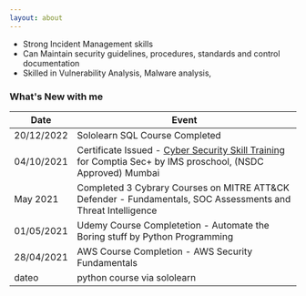 ```yaml
---
layout: about
---
```

<!--Engineering Graduate Batch of 2020 in Electronics and Commn., Worked as Workday Consultant in Accenture providing support for Human Capital Management.-->

- Strong Incident Management skills
- Can Maintain security guidelines, procedures, standards and control documentation
- Skilled in Vulnerability Analysis, Malware analysis,

### What's New with me

| Date | Event |
| ---- | ----- |
| 20/12/2022 | Sololearn SQL Course Completed |
| 04/10/2021 | Certificate Issued - [Cyber Security Skill Training](https://www.linkedin.com/feed/update/urn:li:activity:6853577124373254144/) for Comptia Sec+ by IMS proschool, (NSDC Approved) Mumbai |
| May 2021 | Completed 3 Cybrary Courses on MITRE ATT&CK Defender - Fundamentals, SOC Assessments and Threat Intelligence |
| 01/05/2021 | Udemy Course Completetion - Automate the Boring stuff by Python Programming |
| 28/04/2021 | AWS Course Completion - AWS Security Fundamentals |
| dateo | python course via sololearn |

<!--| 19/12/2022 | began training for Cyber Security Analyst Professional with tracelay networks | -->
